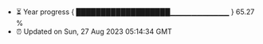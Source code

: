 - ⏳ Year progress { ███████████████████▁▁▁▁▁▁▁▁▁▁▁ } 65.27 %
- ⏰ Updated on Sun, 27 Aug 2023 05:14:34 GMT

